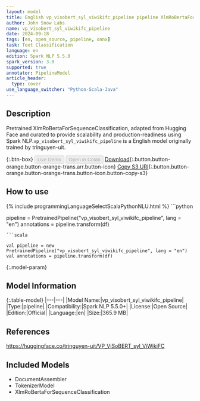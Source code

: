```yaml
---
layout: model
title: English vp_visobert_syl_viwikifc_pipeline pipeline XlmRoBertaForSequenceClassification from tringuyen-uit
author: John Snow Labs
name: vp_visobert_syl_viwikifc_pipeline
date: 2024-09-18
tags: [en, open_source, pipeline, onnx]
task: Text Classification
language: en
edition: Spark NLP 5.5.0
spark_version: 3.0
supported: true
annotator: PipelineModel
article_header:
  type: cover
use_language_switcher: "Python-Scala-Java"
---
```


## Description

Pretrained XlmRoBertaForSequenceClassification, adapted from Hugging Face and curated to provide scalability and production-readiness using Spark NLP.`vp_visobert_syl_viwikifc_pipeline` is a English model originally trained by tringuyen-uit.

{:.btn-box}
<button class="button button-orange" disabled>Live Demo</button>
<button class="button button-orange" disabled>Open in Colab</button>
[Download](https://s3.amazonaws.com/auxdata.johnsnowlabs.com/public/models/vp_visobert_syl_viwikifc_pipeline_en_5.5.0_3.0_1726696962268.zip){:.button.button-orange.button-orange-trans.arr.button-icon}
[Copy S3 URI](s3://auxdata.johnsnowlabs.com/public/models/vp_visobert_syl_viwikifc_pipeline_en_5.5.0_3.0_1726696962268.zip){:.button.button-orange.button-orange-trans.button-icon.button-copy-s3}

## How to use



<div class="tabs-box" markdown="1">
{% include programmingLanguageSelectScalaPythonNLU.html %}
```python

pipeline = PretrainedPipeline("vp_visobert_syl_viwikifc_pipeline", lang = "en")
annotations =  pipeline.transform(df)   

```
```scala

val pipeline = new PretrainedPipeline("vp_visobert_syl_viwikifc_pipeline", lang = "en")
val annotations = pipeline.transform(df)

```
</div>

{:.model-param}
## Model Information

{:.table-model}
|---|---|
|Model Name:|vp_visobert_syl_viwikifc_pipeline|
|Type:|pipeline|
|Compatibility:|Spark NLP 5.5.0+|
|License:|Open Source|
|Edition:|Official|
|Language:|en|
|Size:|365.9 MB|

## References

https://huggingface.co/tringuyen-uit/VP_ViSoBERT_syl_ViWikiFC

## Included Models

- DocumentAssembler
- TokenizerModel
- XlmRoBertaForSequenceClassification